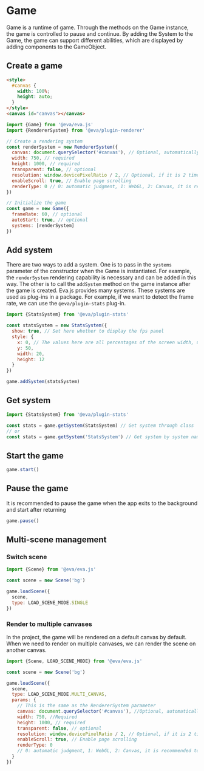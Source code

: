 # Game

Game is a runtime of game. Through the methods on the Game instance, the game is controlled to pause and continue. By adding the System to the Game, the game can support different abilities, which are displayed by adding components to the GameObject.

## Create a game

```html
<style>
  #canvas {
    width: 100%;
    height: auto;
  }
</style>
<canvas id="canvas"></canvas>
```

```js
import {Game} from '@eva/eva.js'
import {RendererSystem} from '@eva/plugin-renderer'

// Create a rendering system
const renderSystem = new RendererSystem({
  canvas: document.querySelector('#canvas'), // Optional, automatically generate canvas and hang on game.canvas
  width: 750, // required
  height: 1000, // required
  transparent: false, // optional
  resolution: window.devicePixelRatio / 2, // Optional, if it is 2 times the image design, it can be divided by 2
  enableScroll: true, // Enable page scrolling
  renderType: 0 // 0: automatic judgment, 1: WebGL, 2: Canvas, it is recommended to use Canvas below android6.1 ios9, business judgment is required.
})

// Initialize the game
const game = new Game({
  frameRate: 60, // optional
  autoStart: true, // optional
  systems: [renderSystem]
})
```

## Add system

There are two ways to add a system. One is to pass in the `systems` parameter of the constructor when the Game is instantiated. For example, the `renderSystem` rendering capability is necessary and can be added in this way. The other is to call the `addSystem` method on the game instance after the game is created. Eva.js provides many systems. These systems are used as plug-ins in a package. For example, if we want to detect the frame rate, we can use the `@eva/plugin-stats` plug-in.

```js
import {StatsSystem} from '@eva/plugin-stats'

const statsSystem = new StatsSystem({
  show: true, // Set here whether to display the fps panel
  style: {
    x: 0, // The values ​​here are all percentages of the screen width, unit vw
    y: 50,
    width: 20,
    height: 12
  }
})

game.addSystem(statsSystem)
```

## Get system

```ts
import {StatsSystem} from '@eva/plugin-stats'

const stats = game.getSystem(StatsSystem) // Get system through class
// or
const stats = game.getSystem('StatsSystem') // Get system by system name
```

## Start the game

```js
game.start()
```

## Pause the game

It is recommended to pause the game when the app exits to the background and start after returning

```ts
game.pause()
```

## Multi-scene management

### Switch scene

```js
import {Scene} from '@eva/eva.js'

const scene = new Scene('bg')

game.loadScene({
  scene,
  type: LOAD_SCENE_MODE.SINGLE
})
```

### Render to multiple canvases

In the project, the game will be rendered on a default canvas by default. When we need to render on multiple canvases, we can render the scene on another canvas.

```js
import {Scene, LOAD_SCENE_MODE} from '@eva/eva.js'

const scene = new Scene('bg')

game.loadScene({
  scene,
  type: LOAD_SCENE_MODE.MULTI_CANVAS,
  params: {
    // This is the same as the RendererSystem parameter
    canvas: document.querySelector('#canvas'), //Optional, automatically generate canvas and hang on game.canvas
    width: 750, //Required
    height: 1000, // required
    transparent: false, // optional
    resolution: window.devicePixelRatio / 2, // Optional, if it is 2 times the image design, it can be divided by 2
    enableScroll: true, // Enable page scrolling
    renderType: 0
    // 0: automatic judgment, 1: WebGL, 2: Canvas, it is recommended to use Canvas under android6.1 ios9, business judgment is required.
  }
})
```

<br/>
<br/>
<br/>
<br/>
<br/>